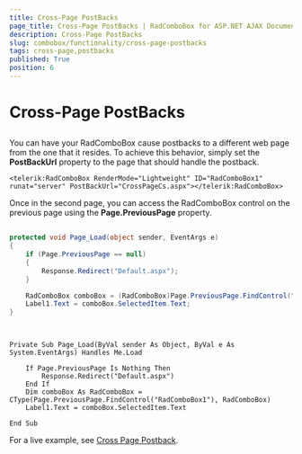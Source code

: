 ```yaml
---
title: Cross-Page PostBacks
page_title: Cross-Page PostBacks | RadComboBox for ASP.NET AJAX Documentation
description: Cross-Page PostBacks
slug: combobox/functionality/cross-page-postbacks
tags: cross-page,postbacks
published: True
position: 6
---
```


# Cross-Page PostBacks



## 

You can have your RadComboBox cause postbacks to a different web page from the one that it resides. To achieve this behavior, simply set the **PostBackUrl** property to the page that should handle the postback.

````ASPNET
<telerik:RadComboBox RenderMode="Lightweight" ID="RadComboBox1" runat="server" PostBackUrl="CrossPageCs.aspx"></telerik:RadComboBox>
````



Once in the second page, you can access the RadComboBox control on the previous page using the **Page.PreviousPage** property.



````C#
	
protected void Page_Load(object sender, EventArgs e)
{
	if (Page.PreviousPage == null) 
	{ 
		Response.Redirect("Default.aspx"); 
	}

	RadComboBox comboBox = (RadComboBox)Page.PreviousPage.FindControl("RadComboBox1");
	Label1.Text = comboBox.SelectedItem.Text;
}
	
````
````VB.NET
		
Private Sub Page_Load(ByVal sender As Object, ByVal e As System.EventArgs) Handles Me.Load

	If Page.PreviousPage Is Nothing Then
		Response.Redirect("Default.aspx")
	End If
	Dim comboBox As RadComboBox = CType(Page.PreviousPage.FindControl("RadComboBox1"), RadComboBox)
	Label1.Text = comboBox.SelectedItem.Text

End Sub

````


For a live example, see [Cross Page Postback](https://demos.telerik.com/aspnet-ajax/ComboBox/Examples/Functionality/CrossPagePostBack/DefaultCS.aspx).
